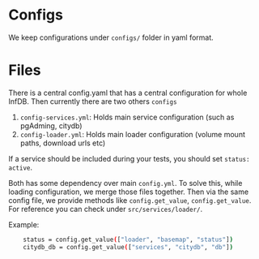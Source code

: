 # Configs
We keep configurations under `configs/` folder in yaml format.

# Files
There is a central config.yaml that has a central configuration for whole InfDB.
Then currently there are two others `configs`
1. `config-services.yml`: Holds main service configuration (such as pgAdming, citydb)
2. `config-loader.yml`: Holds main loader configuration (volume mount paths, download urls etc)

If a service should be included during your tests, you should set `status: active`.

Both has some dependency over main `config.yml`. To solve this, while loading configuration, we merge those files together.
Then via the same config file, we provide methods like `config.get_value`, `config.get_value`.
For reference you can check under `src/services/loader/`.


Example:
```bash
    status = config.get_value(["loader", "basemap", "status"])
    citydb_db = config.get_value(["services", "citydb", "db"])
```
